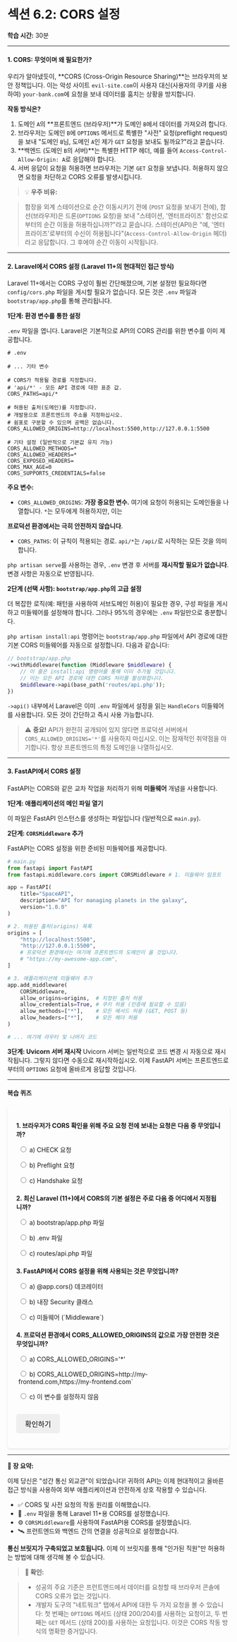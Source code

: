 # **섹션 6.2: CORS 설정**
**학습 시간:** 30분

---
#### **1. CORS: 무엇이며 왜 필요한가?**

우리가 알아냈듯이, **CORS (Cross-Origin Resource Sharing)**는 브라우저의 보안 정책입니다. 이는 악성 사이트 `evil-site.com`이 사용자 대신(사용자의 쿠키를 사용하여) `your-bank.com`에 요청을 보내 데이터를 훔치는 상황을 방지합니다.

**작동 방식은?**

1.  도메인 `A`의 **프론트엔드 (브라우저)**가 도메인 `B`에서 데이터를 가져오려 합니다.
2.  브라우저는 도메인 `B`에 `OPTIONS` 메서드로 특별한 "사전" 요청(preflight request)을 보내 "도메인 `B`님, 도메인 `A`인 제가 `GET` 요청을 보내도 될까요?"라고 묻습니다.
3.  **백엔드 (도메인 `B`의 서버)**는 특별한 HTTP 헤더, 예를 들어 `Access-Control-Allow-Origin: A`로 응답해야 합니다.
4.  서버 응답이 요청을 허용하면 브라우저는 기본 `GET` 요청을 보냅니다. 허용하지 않으면 요청을 차단하고 CORS 오류를 발생시킵니다.

> 💡 **우주 비유:**

> 함장을 외계 스테이션으로 순간 이동시키기 전에 (`POST` 요청을 보내기 전에), 함선(브라우저)은 드론(`OPTIONS` 요청)을 보내 "스테이션, '엔터프라이즈' 함선으로부터의 순간 이동을 허용하십니까?"라고 묻습니다. 스테이션(API)은 "예, '엔터프라이즈'로부터의 수신이 허용됩니다"(`Access-Control-Allow-Origin` 헤더)라고 응답합니다. 그 후에야 순간 이동이 시작됩니다.

---

#### **2. Laravel에서 CORS 설정 (Laravel 11+의 현대적인 접근 방식)**
Laravel 11+에서는 CORS 구성이 훨씬 간단해졌으며, 기본 설정만 필요하다면 `config/cors.php` 파일을 게시할 필요가 없습니다. 모든 것은 `.env` 파일과 `bootstrap/app.php`를 통해 관리됩니다.

**1단계: 환경 변수를 통한 설정**

`.env` 파일을 엽니다. Laravel은 기본적으로 API의 CORS 관리를 위한 변수를 이미 제공합니다.

```env
# .env

# ... 기타 변수

# CORS가 적용될 경로를 지정합니다.
# 'api/*' - 모든 API 경로에 대한 표준 값.
CORS_PATHS=api/*

# 허용된 출처(도메인)를 지정합니다.
# 개발용으로 프론트엔드의 주소를 지정하십시오.
# 쉼표로 구분할 수 있으며 공백은 없습니다.
CORS_ALLOWED_ORIGINS=http://localhost:5500,http://127.0.0.1:5500

# 기타 설정 (일반적으로 기본값 유지 가능)
CORS_ALLOWED_METHODS=*
CORS_ALLOWED_HEADERS=*
CORS_EXPOSED_HEADERS=
CORS_MAX_AGE=0
CORS_SUPPORTS_CREDENTIALS=false
```

**주요 변수:**

- `CORS_ALLOWED_ORIGINS`: **가장 중요한 변수.** 여기에 요청이 허용되는 도메인들을 나열합니다. `*`는 모두에게 허용하지만, 이는

**프로덕션 환경에서는 극히 안전하지 않습니다**.

- `CORS_PATHS`: 이 규칙이 적용되는 경로. `api/*`는 `/api/`로 시작하는 모든 것을 의미합니다.

`php artisan serve`를 사용하는 경우, `.env` 변경 후 서버를 **재시작할 필요가 없습니다**. 변경 사항은 자동으로 반영됩니다.

**2단계 (선택 사항): `bootstrap/app.php`의 고급 설정**

더 복잡한 로직(예: 패턴을 사용하여 서브도메인 허용)이 필요한 경우, 구성 파일을 게시하고 미들웨어를 설정해야 합니다. 그러나 95%의 경우에는 `.env` 파일만으로 충분합니다.

`php artisan install:api` 명령어는 `bootstrap/app.php` 파일에서 API 경로에 대한 기본 CORS 미들웨어를 자동으로 설정합니다. 다음과 같습니다:

```php
// bootstrap/app.php
->withMiddleware(function (Middleware $middleware) {
    // 이 줄은 install:api 명령어를 통해 이미 추가될 것입니다.
    // 이는 모든 API 경로에 대한 CORS 처리를 활성화합니다.
    $middleware->api(base_path('routes/api.php'));
})
```

`->api()` 내부에서 Laravel은 이미 `.env` 파일에서 설정을 읽는 `HandleCors` 미들웨어를 사용합니다. 모든 것이 간단하고 즉시 사용 가능합니다.

> ⚠️ **중요!** API가 완전히 공개되어 있지 않다면 프로덕션 서버에서 `CORS_ALLOWED_ORIGINS='*'`를 사용하지 마십시오. 이는 잠재적인 취약점을 야기합니다. 항상 프론트엔드의 특정 도메인을 나열하십시오.

---

#### **3. FastAPI에서 CORS 설정**

FastAPI는 CORS와 같은 교차 작업을 처리하기 위해 **미들웨어** 개념을 사용합니다.

**1단계: 애플리케이션의 메인 파일 열기**

이 파일은 FastAPI 인스턴스를 생성하는 파일입니다 (일반적으로 `main.py`).

**2단계: `CORSMiddleware` 추가**

FastAPI는 CORS 설정을 위한 준비된 미들웨어를 제공합니다.

```python
# main.py
from fastapi import FastAPI
from fastapi.middleware.cors import CORSMiddleware # 1. 미들웨어 임포트

app = FastAPI(
    title="SpaceAPI",
    description="API for managing planets in the galaxy",
    version="1.0.0"
)

# 2. 허용된 출처(origins) 목록
origins = [
    "http://localhost:5500",
    "http://127.0.0.1:5500",
    # 프로덕션 환경에서는 여기에 프론트엔드의 도메인이 올 것입니다.
    # "https://my-awesome-app.com",
]

# 3. 애플리케이션에 미들웨어 추가
app.add_middleware(
    CORSMiddleware,
    allow_origins=origins,  # 지정된 출처 허용
    allow_credentials=True, # 쿠키 허용 (인증에 필요할 수 있음)
    allow_methods=["*"],    # 모든 메서드 허용 (GET, POST 등)
    allow_headers=["*"],    # 모든 헤더 허용
)

# ... 여기에 라우터 및 나머지 코드
```

**3단계: Uvicorn 서버 재시작**
Uvicorn 서버는 일반적으로 코드 변경 시 자동으로 재시작됩니다. 그렇지 않다면 수동으로 재시작하십시오. 이제 FastAPI 서버는 프론트엔드로부터의 `OPTIONS` 요청에 올바르게 응답할 것입니다.

---

#### **복습 퀴즈**


<style>
    #quiz-container {
        border-radius: 8px;
        padding: 20px;
        margin-top: 20px;
        box-shadow: 0 2px 4px rgba(0,0,0,0.1);
    }
    .question {
        margin-bottom: 15px;
    }
    .question p {
        font-weight: bold;
        margin-bottom: 10px;
    }
    #quiz-container label {
        display: block;
        margin-bottom: 5px;
        cursor: pointer;
        padding: 5px;
        border-radius: 4px;
    }
    #quiz-container button {
        border: none;
        padding: 10px 20px;
        border-radius: 5px;
        cursor: pointer;
        font-size: 16px;
        margin-top: 10px;
    }
    #quiz-container button:hover {
    }
    #quiz-results {
        margin-top: 20px;
        padding: 15px;
        border-radius: 5px;
    }
</style>

<div id="quiz-container">
  <form id="quiz-form">
    <div class="question">
      <p>1. 브라우저가 CORS 확인을 위해 주요 요청 전에 보내는 요청은 다음 중 무엇입니까?</p>
      <label><input type="radio" name="q1" value="a"> a) CHECK 요청</label>
      <label><input type="radio" name="q1" value="b"> b) Preflight 요청</label>
      <label><input type="radio" name="q1" value="c"> c) Handshake 요청</label>
    </div>
    <div class="question">
      <p>2. 최신 Laravel (11+)에서 CORS의 기본 설정은 주로 다음 중 어디에서 지정됩니까?</p>
      <label><input type="radio" name="q2" value="a"> a) bootstrap/app.php 파일</label>
      <label><input type="radio" name="q2" value="b"> b) .env 파일</label>
      <label><input type="radio" name="q2" value="c"> c) routes/api.php 파일</label>
    </div>
    <div class="question">
      <p>3. FastAPI에서 CORS 설정을 위해 사용되는 것은 무엇입니까?</p>
      <label><input type="radio" name="q3" value="a"> a) @app.cors() 데코레이터</label>
      <label><input type="radio" name="q3" value="b"> b) 내장 Security 클래스</label>
      <label><input type="radio" name="q3" value="c"> c) 미들웨어 (`Middleware`)</label>
    </div>
    <div class="question">
      <p>4. 프로덕션 환경에서 CORS_ALLOWED_ORIGINS의 값으로 가장 안전한 것은 무엇입니까?</p>
      <label><input type="radio" name="q4" value="a"> a) CORS_ALLOWED_ORIGINS='*'</label>
      <label><input type="radio" name="q4" value="b"> b) CORS_ALLOWED_ORIGINS=http://my-frontend.com,https://my-frontend.com`</label>
      <label><input type="radio" name="q4" value="c"> c) 이 변수를 설정하지 않음</label>
    </div>
    <button type="button" onclick="checkQuizAnswers()">확인하기</button>
  </form>
  <div id="quiz-results" style="display:none;"></div>
</div>

<script>
  function checkQuizAnswers() {
    const correctAnswers = { q1: 'b', q2: 'b', q3: 'c', q4: 'b' };
    const form = document.getElementById('quiz-form');
    const resultsContainer = document.getElementById('quiz-results');
    let score = 0;
    let resultsHTML = '<h4>결과:</h4><ul>';

    for (const [question, correctAnswer] of Object.entries(correctAnswers)) {
      const questionDiv = form.querySelector(`input[name="${question}"]`).closest('.question');
      const labels = questionDiv.querySelectorAll('label');
      labels.forEach(l => {
          l.style.color = 'inherit';
          l.style.fontWeight = 'normal';
          l.style.border = 'none';
      });

      const userAnswer = form.elements[question] ? form.elements[question].value : undefined;

      if (userAnswer) {
        const selectedLabel = form.querySelector(`input[name="${question}"][value="${userAnswer}"]`).parentElement;
        if (userAnswer === correctAnswer) {
          score++;
          selectedLabel.style.fontWeight = 'bold';
          resultsHTML += `<li>질문 ${question.slice(1)}: <span style="color:green;">정답!</span></li>`;
        } else {
          selectedLabel.style.fontWeight = 'bold';
          const correctLabel = form.querySelector(`input[name="${question}"][value="${correctAnswer}"]`).parentElement;
          correctLabel.style.fontWeight = 'bold';
          resultsHTML += `<li>질문 ${question.slice(1)}: <span style="color:red;">오답.</span> 정답: <b>${correctAnswer.toUpperCase()}</b></li>`;
        }
      } else {
        resultsHTML += `<li>질문 ${question.slice(1)}: <span style="color:orange;">답변 없음.</span></li>`;
      }
    }

    resultsHTML += `</ul><p><b>귀하의 점수: ${score} / ${Object.keys(correctAnswers).length}</b></p>`;
    resultsContainer.innerHTML = resultsHTML;
    resultsContainer.style.display = 'block';
  }
</script>

---

**🚀 장 요약:**

이제 당신은 "성간 통신 외교관"이 되었습니다! 귀하의 API는 이제 현대적이고 올바른 접근 방식을 사용하여 외부 애플리케이션과 안전하게 상호 작용할 수 있습니다.
- ✅ CORS 및 사전 요청의 작동 원리를 이해했습니다.
- 🔧 `.env` 파일을 통해 Laravel 11+용 CORS를 설정했습니다.
- ⚙️ `CORSMiddleware`를 사용하여 FastAPI용 CORS를 설정했습니다.
- 🛰️ 프런트엔드와 백엔드 간의 연결을 성공적으로 설정했습니다.

**통신 브릿지가 구축되었고 보호됩니다.** 이제 이 브릿지를 통해 "인가된 직원"만 허용하는 방법에 대해 생각해 볼 수 있습니다.

> **📌 확인:**

> - 성공의 주요 기준은 프런트엔드에서 데이터를 요청할 때 브라우저 콘솔에 CORS 오류가 없는 것입니다.
> - 개발자 도구의 "네트워크" 탭에서 API에 대한 두 가지 요청을 볼 수 있습니다: 첫 번째는 `OPTIONS` 메서드 (상태 200/204)를 사용하는 요청이고, 두 번째는 `GET` 메서드 (상태 200)를 사용하는 요청입니다. 이것은 CORS 작동 방식의 명확한 증거입니다.